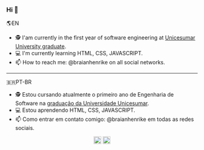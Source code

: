 ### Hi 👋

🌎EN
- 🕵 I'am currently in the first year of software engineering at [Unicesumar University graduate](https://inscricoes.unicesumar.edu.br/).
- 💻 I'm currently learning HTML, CSS, JAVASCRIPT.
- 📫 How to reach me: @braianhenrike on all social networks.
---
🇧🇷PT-BR
- 🕵 Estou cursando atualmente o primeiro ano de Engenharia de Software na [graduação da Universidade Unicesumar](https://inscricoes.unicesumar.edu.br/).
- 💻 Estou aprendendo HTML, CSS, JAVASCRIPT.
- 📫 Como entrar em contato comigo: @braianhenrike em todas as redes sociais.

<p align="center">
<a href="https://www.linkedin.com/in/braian-gomes-957b9b208/" target="blank"><img align="center" src="https://cdn.jsdelivr.net/npm/simple-icons@3.0.1/icons/linkedin.svg" alt="braianhenrike" height="20" width="20" /></a>
<a href="https://www.instagram.com/braianhenrike/" target="blank"><img align="center" src="https://cdn.jsdelivr.net/npm/simple-icons@3.0.1/icons/instagram.svg" alt="braianhenrike" height="20" width="20" /></a>
</p>
